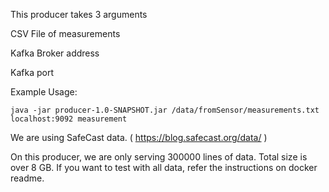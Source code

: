 This producer takes 3 arguments

CSV File of measurements

Kafka Broker address

Kafka port

Example Usage:

`java -jar producer-1.0-SNAPSHOT.jar /data/fromSensor/measurements.txt localhost:9092 measurement`


We are using SafeCast data. ( https://blog.safecast.org/data/ )

On this producer, we are only serving 300000 lines of data. Total size is over 8 GB. 
If you want to test with all data, refer the instructions on docker readme.

